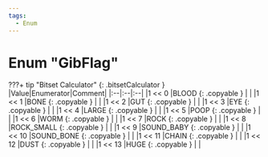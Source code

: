 ```yaml
---
tags:
  - Enum
---
```

# Enum "GibFlag"
???+ tip "Bitset Calculator"
    [](#){: .bitsetCalculator }
|Value|Enumerator|Comment|
|:--|:--|:--|
|1 << 0 |BLOOD {: .copyable } |  |
|1 << 1 |BONE {: .copyable } |  |
|1 << 2 |GUT {: .copyable } |  |
|1 << 3 |EYE {: .copyable } |  |
|1 << 4 |LARGE {: .copyable } |  |
|1 << 5 |POOP {: .copyable } |  |
|1 << 6 |WORM {: .copyable } |  |
|1 << 7 |ROCK {: .copyable } |  |
|1 << 8 |ROCK_SMALL {: .copyable } |  |
|1 << 9 |SOUND_BABY {: .copyable } |  |
|1 << 10 |SOUND_BONE {: .copyable } |  |
|1 << 11 |CHAIN {: .copyable } |  |
|1 << 12 |DUST {: .copyable } |  |
|1 << 13 |HUGE {: .copyable } |  |
